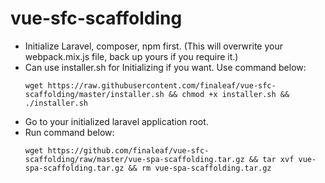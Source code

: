 # vue-sfc-scaffolding

- Initialize Laravel, composer, npm first. (This will overwrite your webpack.mix.js file, back up yours if you require it.)
- Can use installer.sh for Initializing if you want. Use command below: <br>
    ```
    wget https://raw.githubusercontent.com/finaleaf/vue-sfc-scaffolding/master/installer.sh && chmod +x installer.sh && ./installer.sh
    ```    
- Go to your initialized laravel application root.
- Run command below: <br>
    ```
    wget https://github.com/finaleaf/vue-sfc-scaffolding/raw/master/vue-spa-scaffolding.tar.gz && tar xvf vue-spa-scaffolding.tar.gz && rm vue-spa-scaffolding.tar.gz
    ```
    
